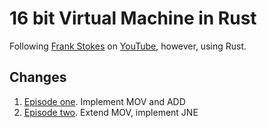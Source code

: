 # 16 bit Virtual Machine in Rust

Following [Frank Stokes](https://github.com/lowbyteproductions) on [YouTube](https://www.youtube.com/playlist?list=PLP29wDx6QmW5DdwpdwHCRJsEubS5NrQ9b), however, using Rust.

## Changes

1. [Episode one](https://github.com/ekarademir/16-bit-VM-rs/commit/0a0b7f48dc821e85f9f6692b4ab41d3835416e56). Implement MOV and ADD
2. [Episode two](https://github.com/ekarademir/16-bit-VM-rs/commit/f56dc942daa94b0f38119f7bc038764d34506e97). Extend MOV, implement JNE
